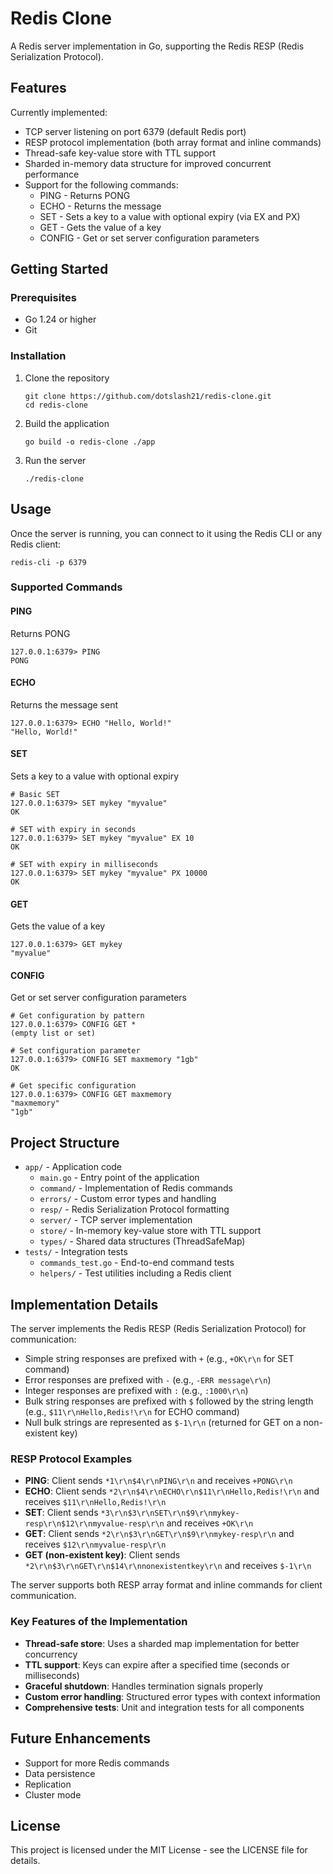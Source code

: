# Redis Clone

A Redis server implementation in Go, supporting the Redis RESP (Redis Serialization Protocol).

## Features

Currently implemented:
- TCP server listening on port 6379 (default Redis port)
- RESP protocol implementation (both array format and inline commands)
- Thread-safe key-value store with TTL support
- Sharded in-memory data structure for improved concurrent performance
- Support for the following commands:
  - PING - Returns PONG
  - ECHO - Returns the message
  - SET - Sets a key to a value with optional expiry (via EX and PX)
  - GET - Gets the value of a key
  - CONFIG - Get or set server configuration parameters

## Getting Started

### Prerequisites

- Go 1.24 or higher
- Git

### Installation

1. Clone the repository
   ```
   git clone https://github.com/dotslash21/redis-clone.git
   cd redis-clone
   ```

2. Build the application
   ```
   go build -o redis-clone ./app
   ```

3. Run the server
   ```
   ./redis-clone
   ```

## Usage

Once the server is running, you can connect to it using the Redis CLI or any Redis client:

```
redis-cli -p 6379
```

### Supported Commands

#### PING
Returns PONG
```
127.0.0.1:6379> PING
PONG
```

#### ECHO
Returns the message sent
```
127.0.0.1:6379> ECHO "Hello, World!"
"Hello, World!"
```

#### SET
Sets a key to a value with optional expiry
```
# Basic SET
127.0.0.1:6379> SET mykey "myvalue"
OK

# SET with expiry in seconds
127.0.0.1:6379> SET mykey "myvalue" EX 10
OK

# SET with expiry in milliseconds
127.0.0.1:6379> SET mykey "myvalue" PX 10000
OK
```

#### GET
Gets the value of a key
```
127.0.0.1:6379> GET mykey
"myvalue"
```

#### CONFIG
Get or set server configuration parameters
```
# Get configuration by pattern
127.0.0.1:6379> CONFIG GET *
(empty list or set)

# Set configuration parameter
127.0.0.1:6379> CONFIG SET maxmemory "1gb"
OK

# Get specific configuration
127.0.0.1:6379> CONFIG GET maxmemory
"maxmemory"
"1gb"
```

## Project Structure

- `app/` - Application code
  - `main.go` - Entry point of the application
  - `command/` - Implementation of Redis commands
  - `errors/` - Custom error types and handling
  - `resp/` - Redis Serialization Protocol formatting
  - `server/` - TCP server implementation
  - `store/` - In-memory key-value store with TTL support
  - `types/` - Shared data structures (ThreadSafeMap)
- `tests/` - Integration tests
  - `commands_test.go` - End-to-end command tests
  - `helpers/` - Test utilities including a Redis client

## Implementation Details

The server implements the Redis RESP (Redis Serialization Protocol) for communication:
- Simple string responses are prefixed with `+` (e.g., `+OK\r\n` for SET command)
- Error responses are prefixed with `-` (e.g., `-ERR message\r\n`)
- Integer responses are prefixed with `:` (e.g., `:1000\r\n`)
- Bulk string responses are prefixed with `$` followed by the string length (e.g., `$11\r\nHello,Redis!\r\n` for ECHO command)
- Null bulk strings are represented as `$-1\r\n` (returned for GET on a non-existent key)

### RESP Protocol Examples

- **PING**: Client sends `*1\r\n$4\r\nPING\r\n` and receives `+PONG\r\n`
- **ECHO**: Client sends `*2\r\n$4\r\nECHO\r\n$11\r\nHello,Redis!\r\n` and receives `$11\r\nHello,Redis!\r\n`
- **SET**: Client sends `*3\r\n$3\r\nSET\r\n$9\r\nmykey-resp\r\n$12\r\nmyvalue-resp\r\n` and receives `+OK\r\n`
- **GET**: Client sends `*2\r\n$3\r\nGET\r\n$9\r\nmykey-resp\r\n` and receives `$12\r\nmyvalue-resp\r\n`
- **GET (non-existent key)**: Client sends `*2\r\n$3\r\nGET\r\n$14\r\nnonexistentkey\r\n` and receives `$-1\r\n`

The server supports both RESP array format and inline commands for client communication.

### Key Features of the Implementation

- **Thread-safe store**: Uses a sharded map implementation for better concurrency
- **TTL support**: Keys can expire after a specified time (seconds or milliseconds)
- **Graceful shutdown**: Handles termination signals properly
- **Custom error handling**: Structured error types with context information
- **Comprehensive tests**: Unit and integration tests for all components

## Future Enhancements

- Support for more Redis commands
- Data persistence
- Replication
- Cluster mode

## License

This project is licensed under the MIT License - see the LICENSE file for details.
